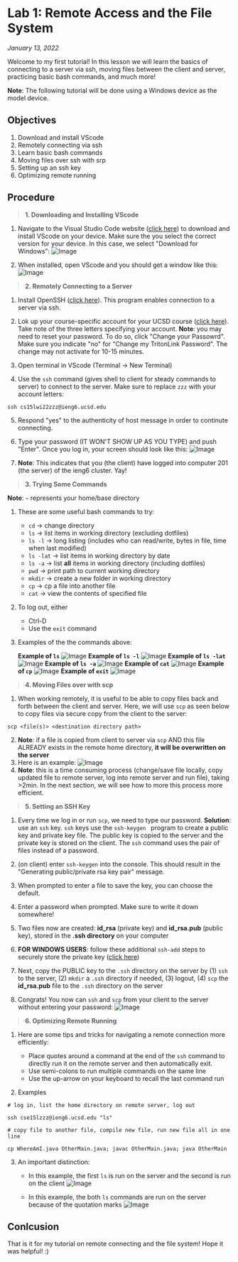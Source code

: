 # Lab 1: Remote Access and the File System 

*January 13, 2022*

Welcome to my first tutorial! In this lesson we will learn the basics of connecting to a server via ssh, moving files between the client and server, practicing basic bash commands, and much more! 

**Note**: The following tutorial will be done using a Windows device as the model device. 

## Objectives
1. Download and install VScode
2. Remotely connecting via ssh
3. Learn basic bash commands
4. Moving files over ssh with srp
5. Setting up an ssh key
6. Optimizing remote running

## Procedure

> **1. Downloading and Installing VScode**

1. Navigate to the Visual Studio Code website ([click here](https://code.visualstudio.com/)) to download and install VScode on your device. Make sure the you select the correct version for your device. In this case, we select "Download for Windows": 
![Image](Screenshot%202022-01-13%20215708.png)

2. When installed, open VScode and you should get a window like this:
![Image](Screenshot%202022-01-13%20120515.png)

> **2. Remotely Connecting to a Server**

1. Install OpenSSH ([click here](https://docs.microsoft.com/en-us/windows-server/administration/openssh/openssh_install_firstuse)). This program enables connection to a server via ssh.

2. Lok up your course-specific account for your UCSD course ([click here](https://sdacs.ucsd.edu/~icc/index.php)). Take note of the three letters specifying your account. **Note**: you may need to reset your password. To do so, click "Change your Passowrd". Make sure you indicate "no" for "Change my TritonLink Password". The change may not activate for 10-15 minutes. 

3. Open terminal in VScode (Terminal -> New Terminal)

4. Use the `ssh` command (gives shell to client for steady commands to server) to connect to the server. Make sure to replace `zzz` with your account letters:
```
ssh cs15lwi22zzz@ieng6.ucsd.edu
```

5. Respond "yes" to the authenticity of host message in order to continute connecting.

6. Type your password (IT WON'T SHOW UP AS YOU TYPE) and push "Enter". Once you log in, your screen should look like this:
![Image](first_login.png)

7. **Note**: This indicates that you (the client) have logged into computer 201 (the server) of the ieng6 cluster. Yay!

> **3. Trying Some Commands**

**Note**: `~` represents your home/base directory
1. These are some useful bash commands to try:
    * `cd` -> change directory
    * `ls`  -> list items in working directory (excluding dotfiles)
    * `ls -l` -> long listing (includes who can read/write, bytes in file, time when last modified)
    * `ls -lat` -> list items in working directory by date 
    * `ls -a` -> list **all** items in working directory (including dotfiles)
    * `pwd` -> print path to current working directory
    * `mkdir` -> create a new folder in working directory
    * `cp` -> cp a file into another file 
    * `cat` -> view the contents of specified file
2. To log out, either
    * Ctrl-D
    * Use the `exit` command

3. Examples of the the commands above:

    **Example of `ls`**
    ![Image](ls.png)
    **Example of `ls -l`**
    ![Image](ls_l.png)
    **Example of `ls -lat`**
    ![Image](ls_lat.png)
    **Example of `ls -a`**
    ![Image](ls_a.png)
    **Example of `cat`**
    ![Image](cat.png)
    **Example of `cp`**
    ![Image](bash_command.png)
    **Example of `exit`**
    ![Image](exit.png)

> **4. Moving Files over with scp**

1. When working remotely, it is useful to be able to copy files back and forth between the client and server. Here, we will use `scp`  as seen below to copy files via secure copy from the client to the server: 
```
scp <file(s)> <destination directory path>
```
2. **Note**: if a file is copied from client to server via `scp` AND this file ALREADY exists in the remote home directory, **it will be overwritten on the server**
3. Here is an example:
![Image](scp.png)
4. **Note**: this is a time consuming process (change/save file locally, copy updated file to remote server, log into remote server and run file), taking >2min. In the next section, we will see how to more this process more efficient.

> **5. Setting an SSH Key**

1. Every time we log in or run `scp`, we need to type our password. **Solution**: use an `ssh` key. `ssh` keys use the `ssh-keygen ` program to create a public key and private key file. The public key is copied to the server and the private key is stored on the client. The `ssh` command uses the pair of files instead of a password. 

2. (on client) enter `ssh-keygen` into the console. This should result in the "Generating public/private rsa key pair" message.

3. When prompted to enter a file to save the key, you can choose the default.

4. Enter a password when prompted. Make sure to write it down somewhere!

5. Two files now are created: **id_rsa** (private key) and **id_rsa.pub** (public key), stored in the **.ssh directory** on your computer

6. **FOR WINDOWS USERS**: follow these additional `ssh-add` steps to securely store the private key ([click here](https://docs.microsoft.com/en-us/windows-server/administration/openssh/openssh_keymanagement#user-key-generation))

7. Next, copy the PUBLIC key to the `.ssh` directory on the server by (1) `ssh` to the server, (2) `mkdir` a `.ssh` directory if needed, (3) logout, (4) `scp` the **id_rsa.pub** file to the `.ssh` directory on the server

8. Congrats! You now can `ssh` and `scp` from your client to the server without entering your password:
![Image](no_password.png)

> **6. Optimizing Remote Running**

1. Here are some tips and tricks for navigating a remote connection more efficiently:
    * Place quotes around a command at the end of the `ssh` command to directly run it on the remote server and then automatically exit. 
    * Use semi-colons to run multiple commands on the same line
    * Use the up-arrow on your keyboard to recall the last command run

2. Examples
```
# log in, list the home directory on remote server, log out

ssh cse15lzzz@ieng6.ucsd.edu "ls"
```
```
# copy file to another file, compile new file, run new file all in one line

cp WhereAmI.java OtherMain.java; javac OtherMain.java; java OtherMain
```
3. An important distinction:

    * In this example, the first `ls` is run on the server and the second is run on the client
![Image](faster.png)

    * In this example, the both `ls` commands are run on the server because of the quotation marks
![Image](faster2.png)

## Conlcusion

That is it for my tutorial on remote connecting and the file system! Hope it was helpful! :)